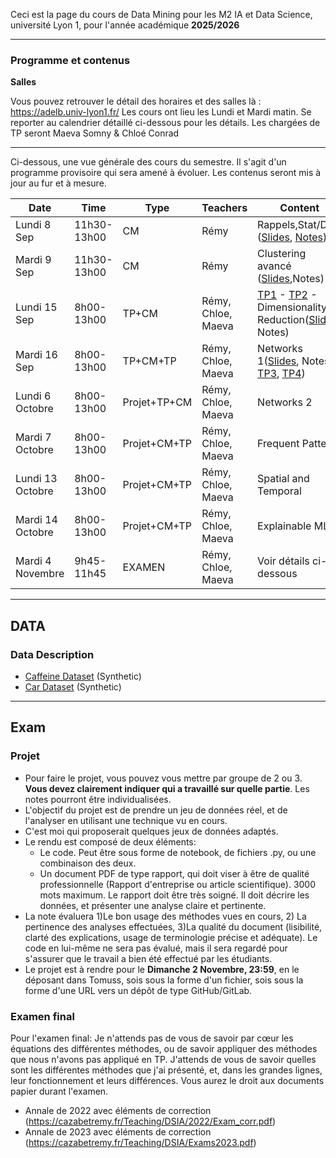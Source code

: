 
Ceci est la page du cours de Data Mining pour les M2 IA et Data Science, université Lyon 1, pour l'année académique **2025/2026**

-----

### Programme et contenus

**Salles** 

Vous pouvez retrouver le détail des horaires et des salles là : https://adelb.univ-lyon1.fr/
Les cours ont lieu les Lundi et Mardi matin. Se reporter au calendrier détaillé ci-dessous pour les détails. Les chargées de TP seront Maeva Somny & Chloé Conrad

----

Ci-dessous, une vue générale des cours du semestre. Il s'agit d'un programme provisoire qui sera amené à évoluer.
Les contenus seront mis à jour au fur et à mesure.

| Date | Time       | Type        | Teachers | Content |
|-----------|-------------|-------------|------------|------------|
| Lundi 8 Sep   | 11h30-13h00     | CM          | Rémy       | Rappels,Stat/Data ([Slides](https://cazabetremy.fr/Teaching/DSIA/2025/DM-DataIntro.pdf), [Notes](https://cazabetremy.fr/Teaching/DSIA/2025/SupportDataIntro.pdf)) |
| Mardi 9 Sep   | 11h30-13h00     | CM          | Rémy       | Clustering avancé ([Slides](https://cazabetremy.fr/Teaching/data_class/2025/slides/Clustering.pdf),Notes) |
| Lundi 15 Sep  | 8h00-13h00     | TP+CM          | Rémy, Chloe, Maeva       | [TP1](https://cazabetremy.fr/Teaching/data_class/2025/TP/TP_DataDescription.pdf) - [TP2](https://cazabetremy.fr/Teaching/data_class/2025/TP/TP_CLustering.pdf) - Dimensionality Reduction([Slides](https://cazabetremy.fr/Teaching/data_class/2025/slides/Dimensionality%20Reduction.pdf), Notes)|
| Mardi 16 Sep   | 8h00-13h00     | TP+CM+TP          | Rémy, Chloe, Maeva        | Networks 1([Slides](https://cazabetremy.fr/Teaching/data_class/Graphs_centrality.pdf), Notes, [TP3](https://cazabetremy.fr/Teaching/data_class/2025/TP/TP_dimensionality.pdf), [TP4](https://cazabetremy.fr/Teaching/data_class/TPs/graphsGephi.pdf)) |
| Lundi 6 Octobre   | 8h00-13h00     | Projet+TP+CM          | Rémy, Chloe, Maeva        | Networks 2 |
| Mardi 7 Octobre   | 8h00-13h00      | Projet+CM+TP          | Rémy, Chloe, Maeva        | Frequent Patterns  |
| Lundi 13 Octobre   | 8h00-13h00     | Projet+CM+TP          | Rémy, Chloe, Maeva        | Spatial and Temporal  |
| Mardi 14 Octobre   | 8h00-13h00      | Projet+CM+TP          | Rémy, Chloe, Maeva        | Explainable ML |
| Mardi 4 Novembre   | 9h45-11h45     | EXAMEN          | Rémy, Chloe, Maeva        | Voir détails ci-dessous |

-----
## DATA

### Data Description
* [Caffeine Dataset](https://cazabetremy.fr/Teaching/data_class/Datasets/coffee_effects.csv) (Synthetic)
* [Car Dataset](https://cazabetremy.fr/Teaching/data_class/Datasets/cars_synthetic.csv) (Synthetic)

-------
## Exam

### Projet
* Pour faire le projet, vous pouvez vous mettre par groupe de 2 ou 3. **Vous devez clairement indiquer qui a travaillé sur quelle partie**. Les notes pourront être individualisées.
* L'objectif du projet est de prendre un jeu de données réel, et de l'analyser en utilisant une technique vu en cours.
* C'est moi qui proposerait quelques jeux de données adaptés.
* Le rendu est composé de deux éléments:
  * Le code. Peut être sous forme de notebook, de fichiers .py, ou une combinaison des deux.
  * Un document PDF de type rapport, qui doit viser à être de qualité professionnelle (Rapport d'entreprise ou article scientifique). 3000 mots maximum. Le rapport doit être très soigné. Il doit décrire les données, et présenter une analyse claire et pertinente. 
* La note évaluera 1)Le bon usage des méthodes vues en cours, 2) La pertinence des analyses effectuées, 3)La qualité du document (lisibilité, clarté des explications, usage de terminologie précise et adéquate). Le code en lui-même ne sera pas évalué, mais il sera regardé pour s'assurer que le travail a bien été effectué par les étudiants.
* Le projet est à rendre pour le <b>Dimanche 2 Novembre, 23:59</b>, en le déposant dans Tomuss, sois sous la forme d'un fichier, sois sous la forme d'une URL vers un dépôt de type GitHub/GitLab.

### Examen final 
Pour l'examen final: Je n'attends pas de vous de savoir par cœur les équations des différentes méthodes, ou de savoir appliquer des méthodes que nous n'avons pas appliqué en TP. J'attends de vous de savoir quelles sont les différentes méthodes que j'ai présenté, et, dans les grandes lignes, leur fonctionnement et leurs différences. Vous aurez le droit aux documents papier durant l'examen. 
* Annale de 2022 avec éléments de correction (https://cazabetremy.fr/Teaching/DSIA/2022/Exam_corr.pdf)
* Annale de 2023 avec éléments de correction (https://cazabetremy.fr/Teaching/DSIA/Exams2023.pdf)
